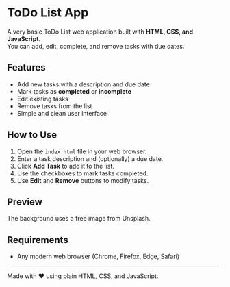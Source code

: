# ToDo List App

A very basic ToDo List web application built with **HTML, CSS, and JavaScript**.  
You can add, edit, complete, and remove tasks with due dates.

## Features
- Add new tasks with a description and due date
- Mark tasks as **completed** or **incomplete**
- Edit existing tasks
- Remove tasks from the list
- Simple and clean user interface

## How to Use
1. Open the `index.html` file in your web browser.
2. Enter a task description and (optionally) a due date.
3. Click **Add Task** to add it to the list.
4. Use the checkboxes to mark tasks completed.
5. Use **Edit** and **Remove** buttons to modify tasks.

## Preview
The background uses a free image from Unsplash.

## Requirements
- Any modern web browser (Chrome, Firefox, Edge, Safari)

---
Made with ❤️ using plain HTML, CSS, and JavaScript.

